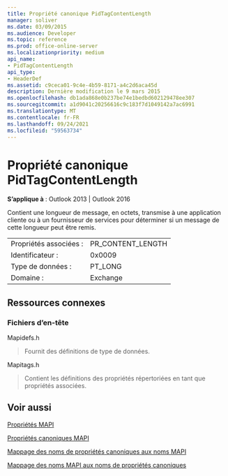 ```yaml
---
title: Propriété canonique PidTagContentLength
manager: soliver
ms.date: 03/09/2015
ms.audience: Developer
ms.topic: reference
ms.prod: office-online-server
ms.localizationpriority: medium
api_name:
- PidTagContentLength
api_type:
- HeaderDef
ms.assetid: c9ceca01-9c4e-4b59-8171-a4c2d6aca45d
description: Dernière modification le 9 mars 2015
ms.openlocfilehash: db1ada868e0b237be74e1bedbd602129478ee307
ms.sourcegitcommit: a1d9041c20256616c9c183f7d1049142a7ac6991
ms.translationtype: MT
ms.contentlocale: fr-FR
ms.lasthandoff: 09/24/2021
ms.locfileid: "59563734"
---
```

# <a name="pidtagcontentlength-canonical-property"></a>Propriété canonique PidTagContentLength

  
  
**S’applique à** : Outlook 2013 | Outlook 2016 
  
Contient une longueur de message, en octets, transmise à une application cliente ou à un fournisseur de services pour déterminer si un message de cette longueur peut être remis. 
  
|||
|:-----|:-----|
|Propriétés associées :  <br/> |PR_CONTENT_LENGTH  <br/> |
|Identificateur :  <br/> |0x0009  <br/> |
|Type de données :  <br/> |PT_LONG  <br/> |
|Domaine :  <br/> |Exchange  <br/> |
   
## <a name="related-resources"></a>Ressources connexes

### <a name="header-files"></a>Fichiers d’en-tête

Mapidefs.h
  
> Fournit des définitions de type de données.
    
Mapitags.h
  
> Contient les définitions des propriétés répertoriées en tant que propriétés associées.
    
## <a name="see-also"></a>Voir aussi



[Propriétés MAPI](mapi-properties.md)
  
[Propriétés canoniques MAPI](mapi-canonical-properties.md)
  
[Mappage des noms de propriétés canoniques aux noms MAPI](mapping-canonical-property-names-to-mapi-names.md)
  
[Mappage des noms MAPI aux noms de propriétés canoniques](mapping-mapi-names-to-canonical-property-names.md)

